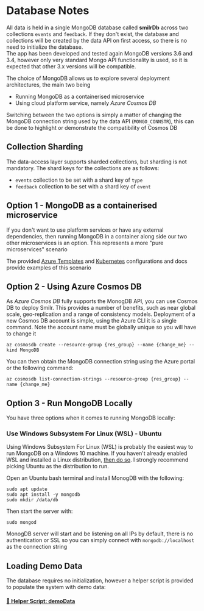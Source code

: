 # Database Notes
All data is held in a single MongoDB database called **smilrDb** across two collections `events` and `feedback`.
If they don't exist, the database and collections will be created by the data API on first access, so there is no need to initialize the database.  
The app has been developed and tested again MongoDB versions 3.6 and 3.4, however only very standard Mongo API functionality is used, so it is expected that other 3.x versions will be compatible.

The choice of MongoDB allows us to explore several deployment architectures, the main two being 
- Running MongoDB as a containerised microservice
- Using cloud platform service, namely *Azure Cosmos DB*

Switching between the two options is simply a matter of changing the MongoDB connection string used by the data API (`MONGO_CONNSTR`), this can be done to highlight or demonstrate the compatibility of Cosmos DB

## Collection Sharding
The data-access layer supports sharded collections, but sharding is not mandatory. The shard keys for the collections are as follows:
- `events` collection to be set with a shard key of `type`
- `feedback` collection to be set with a shard key of `event`


## Option 1 - MongoDB as a containerised microservice
If you don't want to use platform services or have any external dependencies, then running MongoDB in a container along side our two other microservices is an option. This represents a more "pure microservices" scenario 

The provided [Azure Templates](../azure/templates) and [Kubernetes](../kubernetes) configurations and docs provide examples of this scenario

## Option 2 - Using Azure Cosmos DB
As *Azure Cosmos DB* fully supports the MonogDB API, you can use Cosmos DB to deploy Smilr. This provides a number of benefits, such as near global scale, geo-replication and a range of consistency models.
Deployment of a new Cosmos DB account is simple, using the Azure CLI it is a single command. Note the account name must be globally unique so you will have to change it
```
az cosmosdb create --resource-group {res_group} --name {change_me} --kind MongoDB
```

You can then obtain the MongoDB connection string using the Azure portal or the following command:
```
az cosmosdb list-connection-strings --resource-group {res_group} --name {change_me}
```

## Option 3 - Run MongoDB Locally
You have three options when it comes to running MongoDB locally:

### Use Windows Subsystem For Linux (WSL) - Ubuntu
Using Windows Subsystem For Linux (WSL) is probably the easiest way to run MongoDB on a Windows 10 machine. If you haven't already enabled WSL and installed a Linux distribution, [then do so](https://docs.microsoft.com/en-us/windows/wsl/install-win10). I strongly recommend picking Ubuntu as the distribution to run.

Open an Ubuntu bash terminal and install MonogDB with the following:
```
sudo apt update
sudo apt install -y mongodb
sudo mkdir /data/db
```

Then start the server with:
```
sudo mongod
```
MonogDB server will start and be listening on all IPs by default, there is no authentication or SSL so you can simply connect with `mongodb://localhost` as the connection string


## Loading Demo Data
The database requires no initialization, however a helper script is provided to populate the system with demo data:
#### [:page_with_curl: Helper Script: demoData](../scripts/demoData)

